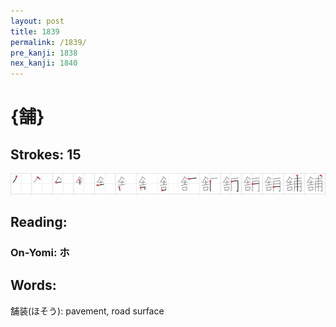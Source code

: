 ```yaml
---
layout: post
title: 1839
permalink: /1839/
pre_kanji: 1838
nex_kanji: 1840
---
```


# {舗}

## Strokes: 15

<div class="stroke"><img src="../images/E88897.png" /></div>

## Reading:

### On-Yomi: ホ

## Words:

舗装(ほそう): pavement, road surface
